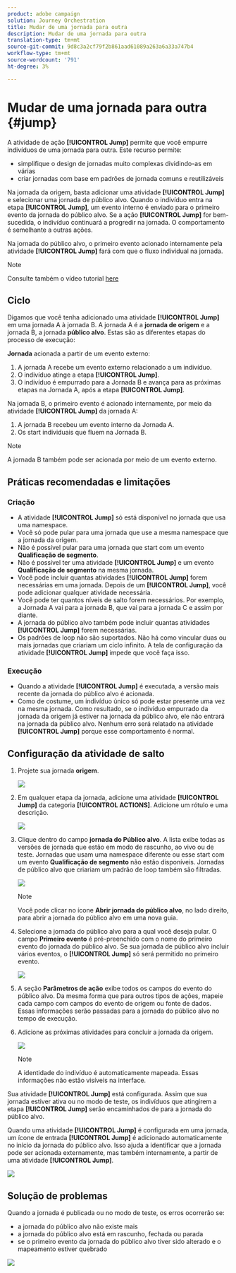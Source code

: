```yaml
---
product: adobe campaign
solution: Journey Orchestration
title: Mudar de uma jornada para outra
description: Mudar de uma jornada para outra
translation-type: tm+mt
source-git-commit: 9d8c3a2cf79f2b861aad61089a263a6a33a747b4
workflow-type: tm+mt
source-wordcount: '791'
ht-degree: 3%

---
```



# Mudar de uma jornada para outra {#jump}

A atividade de ação **[!UICONTROL Jump]** permite que você empurre indivíduos de uma jornada para outra. Este recurso permite:

* simplifique o design de jornadas muito complexas dividindo-as em várias
* criar jornadas com base em padrões de jornada comuns e reutilizáveis

Na jornada da origem, basta adicionar uma atividade **[!UICONTROL Jump]** e selecionar uma jornada de público alvo. Quando o indivíduo entra na etapa **[!UICONTROL Jump]**, um evento interno é enviado para o primeiro evento da jornada do público alvo. Se a ação **[!UICONTROL Jump]** for bem-sucedida, o indivíduo continuará a progredir na jornada. O comportamento é semelhante a outras ações.

Na jornada do público alvo, o primeiro evento acionado internamente pela atividade **[!UICONTROL Jump]** fará com que o fluxo individual na jornada.

>[!NOTE]
>
>Consulte também o vídeo tutorial [here](https://experienceleague.adobe.com/docs/journey-orchestration-learn/tutorials/building-a-journey/jumping-to-another-journey.html)

## Ciclo

Digamos que você tenha adicionado uma atividade **[!UICONTROL Jump]** em uma jornada A à jornada B. A jornada A é a **jornada de origem** e a jornada B, a jornada **público alvo**.
Estas são as diferentes etapas do processo de execução:

**Jornada** acionada a partir de um evento externo:

1. A jornada A recebe um evento externo relacionado a um indivíduo.
1. O indivíduo atinge a etapa **[!UICONTROL Jump]**.
1. O indivíduo é empurrado para a Jornada B e avança para as próximas etapas na Jornada A, após a etapa **[!UICONTROL Jump]**.

Na jornada B, o primeiro evento é acionado internamente, por meio da atividade **[!UICONTROL Jump]** da jornada A:

1. A jornada B recebeu um evento interno da Jornada A.
1. Os start individuais que fluem na Jornada B.

>[!NOTE]
>
>A jornada B também pode ser acionada por meio de um evento externo.

## Práticas recomendadas e limitações

### Criação

* A atividade **[!UICONTROL Jump]** só está disponível no jornada que usa uma namespace.
* Você só pode pular para uma jornada que use a mesma namespace que a jornada da origem.
* Não é possível pular para uma jornada que start com um evento **Qualificação de segmento**.
* Não é possível ter uma atividade **[!UICONTROL Jump]** e um evento **Qualificação de segmento** na mesma jornada.
* Você pode incluir quantas atividades **[!UICONTROL Jump]** forem necessárias em uma jornada. Depois de um **[!UICONTROL Jump]**, você pode adicionar qualquer atividade necessária.
* Você pode ter quantos níveis de salto forem necessários. Por exemplo, a Jornada A vai para a jornada B, que vai para a jornada C e assim por diante.
* A jornada do público alvo também pode incluir quantas atividades **[!UICONTROL Jump]** forem necessárias.
* Os padrões de loop não são suportados. Não há como vincular duas ou mais jornadas que criariam um ciclo infinito. A tela de configuração da atividade **[!UICONTROL Jump]** impede que você faça isso.

### Execução

* Quando a atividade **[!UICONTROL Jump]** é executada, a versão mais recente da jornada do público alvo é acionada.
* Como de costume, um indivíduo único só pode estar presente uma vez na mesma jornada. Como resultado, se o indivíduo empurrado da jornada da origem já estiver na jornada da público alvo, ele não entrará na jornada da público alvo. Nenhum erro será relatado na atividade **[!UICONTROL Jump]** porque esse comportamento é normal.

## Configuração da atividade de salto

1. Projete sua jornada **origem**.

   ![](../assets/jump1.png)

1. Em qualquer etapa da jornada, adicione uma atividade **[!UICONTROL Jump]** da categoria **[!UICONTROL ACTIONS]**. Adicione um rótulo e uma descrição.

   ![](../assets/jump2.png)

1. Clique dentro do campo **jornada do Público alvo**.
A lista exibe todas as versões de jornada que estão em modo de rascunho, ao vivo ou de teste. Jornadas que usam uma namespace diferente ou esse start com um evento **Qualificação de segmento** não estão disponíveis. Jornadas de público alvo que criariam um padrão de loop também são filtradas.

   ![](../assets/jump3.png)

   >[!NOTE]
   >
   >Você pode clicar no ícone **Abrir jornada do público alvo**, no lado direito, para abrir a jornada do público alvo em uma nova guia.

1. Selecione a jornada do público alvo para a qual você deseja pular.
O campo **Primeiro evento** é pré-preenchido com o nome do primeiro evento do jornada do público alvo. Se sua jornada de público alvo incluir vários eventos, o **[!UICONTROL Jump]** só será permitido no primeiro evento.

   ![](../assets/jump4.png)

1. A seção **Parâmetros de ação** exibe todos os campos do evento do público alvo. Da mesma forma que para outros tipos de ações, mapeie cada campo com campos do evento de origem ou fonte de dados. Essas informações serão passadas para a jornada do público alvo no tempo de execução.
1. Adicione as próximas atividades para concluir a jornada da origem.

   ![](../assets/jump5.png)


   >[!NOTE]
   >
   >A identidade do indivíduo é automaticamente mapeada. Essas informações não estão visíveis na interface.

Sua atividade **[!UICONTROL Jump]** está configurada. Assim que sua jornada estiver ativa ou no modo de teste, os indivíduos que atingirem a etapa **[!UICONTROL Jump]** serão encaminhados de para a jornada do público alvo.

Quando uma atividade **[!UICONTROL Jump]** é configurada em uma jornada, um ícone de entrada **[!UICONTROL Jump]** é adicionado automaticamente no início da jornada do público alvo. Isso ajuda a identificar que a jornada pode ser acionada externamente, mas também internamente, a partir de uma atividade **[!UICONTROL Jump]**.

![](../assets/jump7.png)

## Solução de problemas

Quando a jornada é publicada ou no modo de teste, os erros ocorrerão se:
* a jornada do público alvo não existe mais
* a jornada do público alvo está em rascunho, fechada ou parada
* se o primeiro evento da jornada do público alvo tiver sido alterado e o mapeamento estiver quebrado

![](../assets/jump6.png)
